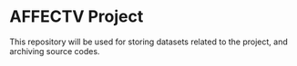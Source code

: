 # AFFECTV Project
This repository will be used for storing datasets related to the project, and archiving source codes.
